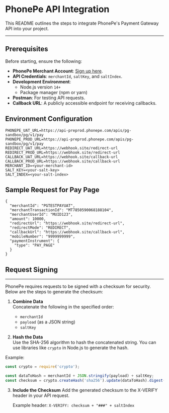 # PhonePe API Integration

This README outlines the steps to integrate PhonePe's Payment Gateway API into your project.

---

## Prerequisites

Before starting, ensure the following:

- **PhonePe Merchant Account**: [Sign up here](https://developer.phonepe.com/).
- **API Credentials**: `merchantId`, `saltKey`, and `saltIndex`.
- **Development Environment**:
  - Node.js version `14+`
  - Package manager (npm or yarn)
- **Postman**: For testing API requests.
- **Callback URL**: A publicly accessible endpoint for receiving callbacks.

## Environment Configuration

```
PHONEPE_UAT_URL=https://api-preprod.phonepe.com/apis/pg-sandbox/pg/v1/pay
PHONEPE_PROD_URL=https://api-preprod.phonepe.com/apis/pg-sandbox/pg/v1/pay
REDIRECT_UAT_URL=https://webhook.site/redirect-url
REDIRECT_PROD_URL=https://webhook.site/redirect-url
CALLBACK_UAT_URL=https://webhook.site/callback-url
CALLBACK_PROD_URL=https://webhook.site/callback-url
MERCHANT_ID=<your-merchant-id>
SALT_KEY=<your-salt-key>
SALT_INDEX=<your-salt-index>
```

## Sample Request for Pay Page

```
{
  "merchantId": "PGTESTPAYUAT",
  "merchantTransactionId": "MT7850590068188104",
  "merchantUserId": "MUID123",
  "amount": 10000,
  "redirectUrl": "https://webhook.site/redirect-url",
  "redirectMode": "REDIRECT",
  "callbackUrl": "https://webhook.site/callback-url",
  "mobileNumber": "9999999999",
  "paymentInstrument": {
    "type": "PAY_PAGE"
  }
}
```

## Request Signing

---

PhonePe requires requests to be signed with a checksum for security. Below are the steps to generate the checksum:

1. **Combine Data**  
   Concatenate the following in the specified order:

   - `merchantId`
   - `payload` (as a JSON string)
   - `saltKey`

2. **Hash the Data**  
   Use the SHA-256 algorithm to hash the concatenated string. You can use libraries like `crypto` in Node.js to generate the hash.

Example:

```javascript
const crypto = require('crypto');

const dataToHash = merchantId + JSON.stringify(payload) + saltKey;
const checksum = crypto.createHash('sha256').update(dataToHash).digest('hex');
```

3. **Include the Checksum**
   Add the generated checksum to the X-VERIFY header in your API request.

   Example header:
   `X-VERIFY: checksum + "###" + saltIndex`

